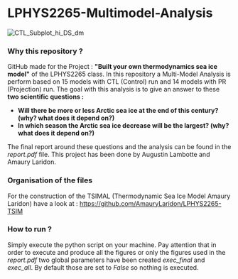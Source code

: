 # LPHYS2265-Multimodel-Analysis

![CTL_Subplot_hi_DS_dm](https://github.com/AmauryLaridon/LPHYS2265-TSIM-Multimodel-Analysis/assets/58213378/318ba819-5712-4f9a-aca4-a562585d2063)

### Why this repository ? 
GitHub made for the Project : **"Built your own thermodynamics sea ice model"** of the LPHYS2265 class. In this repository a Multi-Model Analysis is perform based on 15 models with CTL (Control) run and 14 models with PR (Projection) run.
The goal with this analysis is to give an answer to these **two scientific questions :**

- **Will there be more or less Arctic sea ice at the end of this century? (why? what does it depend on?)**
- **In which season the Arctic sea ice decrease will be the largest? (why? what does it depend on?)**

The final report around these questions and the analysis can be found in the *report.pdf* file. This project has been done by Augustin Lambotte and Amaury Laridon.

### Organisation of the files 

For the construction of the TSIMAL (Thermodynamic Sea Ice Model Amaury Laridon) have a look at : https://github.com/AmauryLaridon/LPHYS2265-TSIM

### How to run ? 

Simply execute the python script on your machine. Pay attention that in order to execute and produce all the figures or only the figures used in the *report.pdf* two global parameters have been created *exec_final* and *exec_all*. By default those are set to *False* so nothing is executed. 
